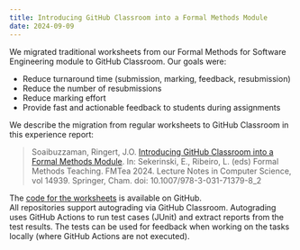 ```yaml
---
title: Introducing GitHub Classroom into a Formal Methods Module
date: 2024-09-09
---
```


We migrated traditional worksheets from our Formal Methods for Software Engineering module to GitHub Classroom. Our goals were:
- Reduce turnaround time (submission, marking, feedback, resubmission)
- Reduce the number of resubmissions
- Reduce marking effort
- Provide fast and actionable feedback to students during assignments

We describe the migration from regular worksheets to GitHub Classroom in this experience report:

> Soaibuzzaman, Ringert, J.O. [Introducing GitHub Classroom into a Formal Methods Module](https://drive.usercontent.google.com/download?id=1lOUPtS6uRowr0kwmNJo9qvb_dHfA3o1r&export=download). In: Sekerinski, E., Ribeiro, L. (eds) Formal Methods Teaching. FMTea   2024. Lecture Notes in Computer Science, vol 14939. Springer, Cham. doi: 10.1007/978-3-031-71379-8_2

The [code for the worksheets](https://github.com/fm4se/exercises) is available on GitHub.  
All repositories support autograding via GitHub Classroom. Autograding uses GitHub Actions to run test cases (JUnit) and extract reports from the test results. The tests can be used for feedback when working on the tasks locally (where GitHub Actions are not executed).

